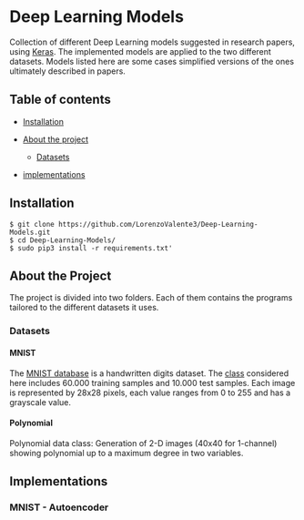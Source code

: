 # Deep Learning Models


Collection of different Deep Learning models suggested in research papers, using [Keras](https://keras.io/).
The implemented models are applied to the two different datasets. 
Models listed here are some cases simplified versions of the ones ultimately described in papers.

## Table of contents
- [Installation](#installation)

- [About the project](#about-the-project)
    - [Datasets](#datasets)

- [implementations](#implementations)
    

## Installation
    $ git clone https://github.com/LorenzoValente3/Deep-Learning-Models.git
    $ cd Deep-Learning-Models/
    $ sudo pip3 install -r requirements.txt'

## About the Project
The project is divided into two folders. 
Each of them contains the programs tailored to the different datasets it uses. 

### Datasets
#### MNIST
The [MNIST database](https://en.wikipedia.org/wiki/MNIST_database) is a handwritten digits dataset. The [class](./models_using_MNIST/MNIST_dataset.py) considered here includes 60.000 training samples and 10.000 test samples. Each image is represented by 28x28 pixels, each value ranges from 0 to 255 and has a grayscale value.

#### Polynomial
Polynomial data class: Generation of 2-D images (40x40 for 1-channel) showing polynomial up to a maximum degree in two variables.


## Implementations
### MNIST - Autoencoder